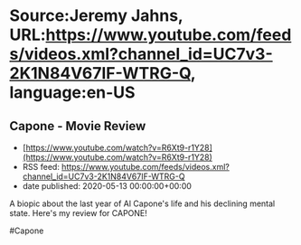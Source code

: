 # Source:Jeremy Jahns, URL:https://www.youtube.com/feeds/videos.xml?channel_id=UC7v3-2K1N84V67IF-WTRG-Q, language:en-US

## Capone - Movie Review
 - [https://www.youtube.com/watch?v=R6Xt9-r1Y28](https://www.youtube.com/watch?v=R6Xt9-r1Y28)
 - RSS feed: https://www.youtube.com/feeds/videos.xml?channel_id=UC7v3-2K1N84V67IF-WTRG-Q
 - date published: 2020-05-13 00:00:00+00:00

A biopic about the last year of Al Capone's life and his declining mental state. Here's my review for CAPONE!

#Capone

